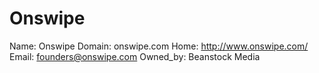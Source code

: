 
# Onswipe

Name: Onswipe
Domain: onswipe.com
Home: http://www.onswipe.com/
Email: founders@onswipe.com
Owned_by: Beanstock Media
